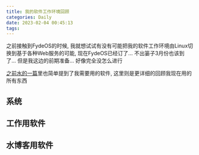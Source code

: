 ```yaml
---
title: 我的软件工作环境回顾
categories: Daily
date: 2023-02-04 00:45:13
tags:
---
```


之前接触到FydeOS的时候, 我就想试试有没有可能把我的软件工作环境由Linux切换到基于各种Web服务的可能, 现在FydeOS已经订了... 不出篓子3月份也该到了... 但是我这边的前期准备... 好像完全没怎么进行
<!-- 摘要部分 -->
<!-- more -->

[之前水的一篇](搭建远程开发环境)里也简单提到了我需要用的软件, 这里则是更详细的回顾我现在用的所有东西

## 系统

## 工作用软件

## 水博客用软件

## 

